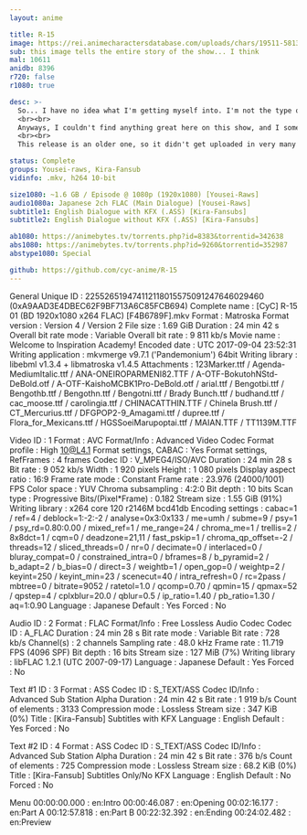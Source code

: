 ```yaml
---
layout: anime

title: R-15
image: https://rei.animecharactersdatabase.com/uploads/chars/19511-581396443.jpg
sub: this image tells the entire story of the show... I think
mal: 10611
anidb: 8396
r720: false
r1080: true

desc: >-
  So... I have no idea what I'm getting myself into. I'm not the type of person to watch harems, but for some reason I'm going into this one... probably to remind myself how bad they are
  <br><br>
  Anyways, I couldn't find anything great here on this show, and I somehow managed to get Yousei-raw's even though the torrent was pretty much dead (I actually found a re-upload on dtdb). I then got Kira-Fansubs and synced them with Yousei-raw's (hopefully it's all good, I only did slight qc)
  <br><br>
  This release is an older one, so it didn't get uploaded in very many places. For DDL links, visit <a href="https://nanda.to/">nanda.to</a>

status: Complete
groups: Yousei-raws, Kira-Fansub
vidinfo: .mkv, h264 10-bit

size1080: ~1.6 GB / Episode @ 1080p (1920x1080) [Yousei-Raws]
audio1080a: Japanese 2ch FLAC (Main Dialogue) [Yousei-Raws]
subtitle1: English Dialogue with KFX (.ASS) [Kira-Fansubs]
subtitle2: English Dialogue without KFX (.ASS) [Kira-Fansubs]

ab1080: https://animebytes.tv/torrents.php?id=8383&torrentid=342638
abs1080: https://animebytes.tv/torrents.php?id=9260&torrentid=352987
abstype1080: Special

github: https://github.com/cyc-anime/R-15
---
```

General
Unique ID                                : 225526519474112118015575091247646029460 (0xA9AAD3E4DBEC62F9BF713A6C85FCB694)
Complete name                            : [CyC] R-15 01 (BD 1920x1080 x264 FLAC) [F4B6789F].mkv
Format                                   : Matroska
Format version                           : Version 4 / Version 2
File size                                : 1.69 GiB
Duration                                 : 24 min 42 s
Overall bit rate mode                    : Variable
Overall bit rate                         : 9 811 kb/s
Movie name                               : Welcome to Inspiration Academy!
Encoded date                             : UTC 2017-09-04 23:52:31
Writing application                      : mkvmerge v9.7.1 ('Pandemonium') 64bit
Writing library                          : libebml v1.3.4 + libmatroska v1.4.5
Attachments                              : 123Marker.ttf / Agenda-MediumItalic.ttf / ANA-ONEIROPARMENI82.TTF / A-OTF-BokutohNStd-DeBold.otf / A-OTF-KaishoMCBK1Pro-DeBold.otf / arial.ttf / Bengotbi.ttf / Bengothb.ttf / Bengothn.ttf / Bengotni.ttf / Brady Bunch.ttf / budhand.ttf / cac_moose.ttf / carolingia.ttf / CHINACATTHIN.TTF / Chinela Brush.ttf / CT_Mercurius.ttf / DFGPOP2-9_Amagami.ttf / dupree.ttf / Flora_for_Mexicans.ttf / HGSSoeiMarupoptai.ttf / MAIAN.TTF / TT1139M.TTF

Video
ID                                       : 1
Format                                   : AVC
Format/Info                              : Advanced Video Codec
Format profile                           : High 10@L4.1
Format settings, CABAC                   : Yes
Format settings, RefFrames               : 4 frames
Codec ID                                 : V_MPEG4/ISO/AVC
Duration                                 : 24 min 28 s
Bit rate                                 : 9 052 kb/s
Width                                    : 1 920 pixels
Height                                   : 1 080 pixels
Display aspect ratio                     : 16:9
Frame rate mode                          : Constant
Frame rate                               : 23.976 (24000/1001) FPS
Color space                              : YUV
Chroma subsampling                       : 4:2:0
Bit depth                                : 10 bits
Scan type                                : Progressive
Bits/(Pixel*Frame)                       : 0.182
Stream size                              : 1.55 GiB (91%)
Writing library                          : x264 core 120 r2146M bcd41db
Encoding settings                        : cabac=1 / ref=4 / deblock=1:-2:-2 / analyse=0x3:0x133 / me=umh / subme=9 / psy=1 / psy_rd=0.80:0.00 / mixed_ref=1 / me_range=24 / chroma_me=1 / trellis=2 / 8x8dct=1 / cqm=0 / deadzone=21,11 / fast_pskip=1 / chroma_qp_offset=-2 / threads=12 / sliced_threads=0 / nr=0 / decimate=0 / interlaced=0 / bluray_compat=0 / constrained_intra=0 / bframes=8 / b_pyramid=2 / b_adapt=2 / b_bias=0 / direct=3 / weightb=1 / open_gop=0 / weightp=2 / keyint=250 / keyint_min=23 / scenecut=40 / intra_refresh=0 / rc=2pass / mbtree=0 / bitrate=9052 / ratetol=1.0 / qcomp=0.70 / qpmin=15 / qpmax=52 / qpstep=4 / cplxblur=20.0 / qblur=0.5 / ip_ratio=1.40 / pb_ratio=1.30 / aq=1:0.90
Language                                 : Japanese
Default                                  : Yes
Forced                                   : No

Audio
ID                                       : 2
Format                                   : FLAC
Format/Info                              : Free Lossless Audio Codec
Codec ID                                 : A_FLAC
Duration                                 : 24 min 28 s
Bit rate mode                            : Variable
Bit rate                                 : 728 kb/s
Channel(s)                               : 2 channels
Sampling rate                            : 48.0 kHz
Frame rate                               : 11.719 FPS (4096 SPF)
Bit depth                                : 16 bits
Stream size                              : 127 MiB (7%)
Writing library                          : libFLAC 1.2.1 (UTC 2007-09-17)
Language                                 : Japanese
Default                                  : Yes
Forced                                   : No

Text #1
ID                                       : 3
Format                                   : ASS
Codec ID                                 : S_TEXT/ASS
Codec ID/Info                            : Advanced Sub Station Alpha
Duration                                 : 24 min 42 s
Bit rate                                 : 1 919 b/s
Count of elements                        : 3133
Compression mode                         : Lossless
Stream size                              : 347 KiB (0%)
Title                                    : [Kira-Fansub] Subtitles with KFX
Language                                 : English
Default                                  : Yes
Forced                                   : No

Text #2
ID                                       : 4
Format                                   : ASS
Codec ID                                 : S_TEXT/ASS
Codec ID/Info                            : Advanced Sub Station Alpha
Duration                                 : 24 min 42 s
Bit rate                                 : 376 b/s
Count of elements                        : 725
Compression mode                         : Lossless
Stream size                              : 68.2 KiB (0%)
Title                                    : [Kira-Fansub] Subtitles Only/No KFX
Language                                 : English
Default                                  : No
Forced                                   : No

Menu
00:00:00.000                             : en:Intro
00:00:46.087                             : en:Opening
00:02:16.177                             : en:Part A
00:12:57.818                             : en:Part B
00:22:32.392                             : en:Ending
00:24:02.482                             : en:Preview